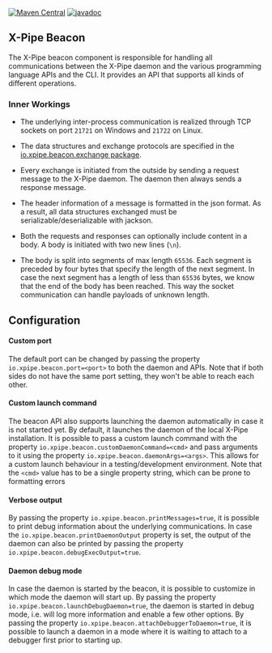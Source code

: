 [![Maven Central](https://maven-badges.herokuapp.com/maven-central/io.xpipe/xpipe-beacon/badge.svg)](https://maven-badges.herokuapp.com/maven-central/io.xpipe/xpipe-beacon)
[![javadoc](https://javadoc.io/badge2/io.xpipe/xpipe-beacon/javadoc.svg)](https://javadoc.io/doc/io.xpipe/xpipe-beacon)

## X-Pipe Beacon

The X-Pipe beacon component is responsible for handling all communications between the X-Pipe daemon
and the various programming language APIs and the CLI. It provides an API that supports all kinds
of different operations.

### Inner Workings

- The underlying inter-process communication is realized through
  TCP sockets on port `21721` on Windows and `21722` on Linux.

- The data structures and exchange protocols are specified in the
  [io.xpipe.beacon.exchange package](src/main/java/io/xpipe/beacon/exchange).

- Every exchange is initiated from the outside by sending a request message to the X-Pipe daemon.
  The daemon then always sends a response message.

- The header information of a message is formatted in the json format.
  As a result, all data structures exchanged must be serializable/deserializable with jackson.

- Both the requests and responses can optionally include content in a body.
  A body is initiated with two new lines (`\n`).

- The body is split into segments of max length `65536`.
  Each segment is preceded by four bytes that specify the length of the next segment.
  In case the next segment has a length of less than `65536` bytes, we know that the end of the body has been reached.
  This way the socket communication can handle payloads of unknown length.

## Configuration

#### Custom port

The default port can be changed by passing the property `io.xpipe.beacon.port=<port>` to both the daemon and APIs.
Note that if both sides do not have the same port setting, they won't be able to reach each other.

#### Custom launch command

The beacon API also supports launching the daemon automatically in case it is not started yet.
By default, it launches the daemon of the local X-Pipe installation.
It is possible to pass a custom launch command with the property `io.xpipe.beacon.customDaemonCommand=<cmd>`
and pass arguments to it using the property `io.xpipe.beacon.daemonArgs=<args>`.
This allows for a custom launch behaviour in a testing/development environment.
Note that the `<cmd>` value has to be a single property string, which can be prone to formatting errors

#### Verbose output

By passing the property `io.xpipe.beacon.printMessages=true`, it is possible to print debug information
about the underlying communications.
In case the `io.xpipe.beacon.printDaemonOutput` property is set, the output of the daemon can also be
printed by passing the property `io.xpipe.beacon.debugExecOutput=true`.

#### Daemon debug mode

In case the daemon is started by the beacon, it is possible to customize in which mode the daemon will start up.
By passing the property `io.xpipe.beacon.launchDebugDaemon=true`, the daemon is started in debug mode,
i.e. will log more information and enable a few other options.
By passing the property `io.xpipe.beacon.attachDebuggerToDaemon=true`, it is possible to launch a daemon
in a mode where it is waiting to attach to a debugger first prior to starting up.



